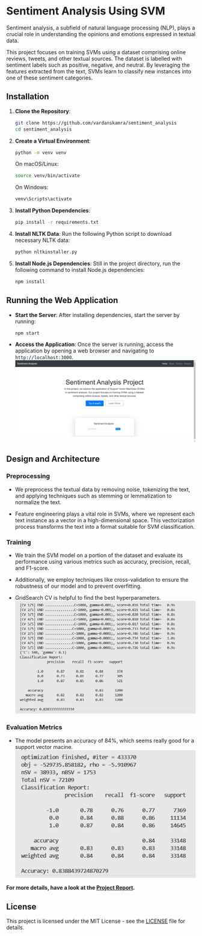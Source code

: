 # Sentiment Analysis Using SVM

Sentiment analysis, a subfield of natural language processing (NLP), plays a crucial role in
understanding the opinions and emotions expressed in textual data. 

This project focuses on training SVMs using a dataset comprising online reviews, tweets, and other textual sources. The dataset is labelled with sentiment labels such as positive, negative, and neutral. By leveraging the features extracted from the text, SVMs learn to classify new instances into one of these sentiment categories.

## Installation

1. **Clone the Repository**:
    ```bash
    git clone https://github.com/vardanskamra/sentiment_analysis
    cd sentiment_analysis
    ```

2. **Create a Virtual Environment**:
    ```bash
    python -m venv venv
    ```

    On macOS/Linux:
    ```bash
    source venv/bin/activate
    ``` 

    On Windows:
    ```bash
    venv\Scripts\activate
    ```

3. **Install Python Dependencies**:
    ```bash
    pip install -r requirements.txt
    ```

4. **Install NLTK Data**: Run the following Python script to download necessary NLTK data:
    ```bash
    python nltkinstaller.py
    ```

5. **Install Node.js Dependencies**: Still in the project directory, run the following command to install Node.js dependencies:
    ```bash
    npm install
    ```

## Running the Web Application

- **Start the Server**: After installing dependencies, start the server by running:
    ```bash
    npm start
    ```

- **Access the Application**: Once the server is running, access the application by opening a web browser and navigating to `http://localhost:3000`.
![Home Page](./images/home_page.png)

## Design and Architecture

### Preprocessing
- We preprocess the textual data by removing noise, tokenizing the text, and applying techniques such as stemming or lemmatization to normalize the text. 

- Feature engineering plays a vital role in SVMs, where we represent each text instance as a vector in a high-dimensional space. This vectorization process transforms the text into a format suitable for SVM classification.

### Training
- We train the SVM model on a portion of the dataset and evaluate its performance using various metrics such as accuracy, precision, recall, and F1-score. 

- Additionally, we employ techniques like cross-validation to ensure the robustness of our model and to prevent overfitting.

- GridSearch CV is helpful to find the best hyperparameters.
![Grid Search](./images/grid_search.png)

### Evaluation Metrics
- The model presents an accuracy of 84%, which seems really good for a support vector macine.
![metrics](./images/metrics.png)

**For more details, have a look at the [Project Report](./docs/Sentiment%20Analysis%20Using%20SVM.pdf).**

## License

This project is licensed under the MIT License - see the [LICENSE](LICENSE.txt) file for details.
